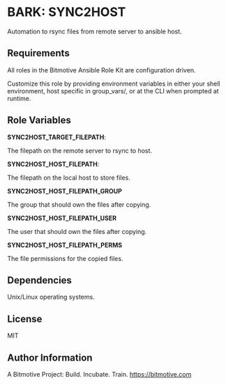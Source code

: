 BARK: SYNC2HOST
=========

Automation to rsync files from remote server to ansible host.

Requirements
------------

All roles in the Bitmotive Ansible Role Kit are configuration driven.

Customize this role by providing environment variables in either your
shell environment, host specific in group_vars/, or at the CLI when
prompted at runtime. 

Role Variables
--------------

**SYNC2HOST_TARGET_FILEPATH**:

The filepath on the remote server to rsync to host.

**SYNC2HOST_HOST_FILEPATH**:

The filepath on the local host to store files.

**SYNC2HOST_HOST_FILEPATH_GROUP**

The group that should own the files after copying.

**SYNC2HOST_HOST_FILEPATH_USER**

The user that should own the files after copying.

**SYNC2HOST_HOST_FILEPATH_PERMS**

The file permissions for the copied files.

Dependencies
------------

Unix/Linux operating systems.

License
-------

MIT

Author Information
------------------

A Bitmotive Project: Build. Incubate. Train.
https://bitmotive.com 

